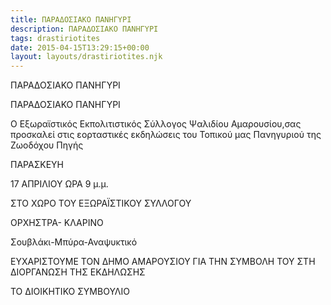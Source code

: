 ```yaml
---
title: ΠΑΡΑΔΟΣΙΑΚΟ ΠΑΝΗΓΥΡΙ
description: ΠΑΡΑΔΟΣΙΑΚΟ ΠΑΝΗΓΥΡΙ
tags: drastiriotites
date: 2015-04-15T13:29:15+00:00
layout: layouts/drastiriotites.njk
---
```

ΠΑΡΑΔΟΣΙΑΚΟ ΠΑΝΗΓΥΡΙ
<!-- excerpt -->
ΠΑΡΑΔΟΣΙΑΚΟ ΠΑΝΗΓΥΡΙ

Ο Εξωραϊστικός Εκπολιτιστικός Σύλλογος Ψαλιδίου Αμαρουσίου,σας προσκαλεί στις εορταστικές εκδηλώσεις του Τοπικού μας Πανηγυριού της Ζωοδόχου Πηγής

 ΠΑΡΑΣΚΕΥΗ

17 ΑΠΡΙΛΙΟΥ ΩΡΑ 9 μ.μ.

ΣΤΟ ΧΩΡΟ ΤΟΥ ΕΞΩΡΑΪΣΤΙΚΟΥ ΣΥΛΛΟΓΟΥ

ΟΡΧΗΣΤΡΑ- ΚΛΑΡΙΝΟ

Σουβλάκι-Μπύρα-Αναψυκτικό

 ΕΥΧΑΡΙΣΤΟΥΜΕ ΤΟΝ ΔΗΜΟ ΑΜΑΡΟΥΣΙΟΥ ΓΙΑ ΤΗΝ ΣΥΜΒΟΛΗ ΤΟΥ ΣΤΗ ΔΙΟΡΓΑΝΩΣΗ ΤΗΣ ΕΚΔΗΛΩΣΗΣ

ΤΟ ΔΙΟΙΚΗΤΙΚΟ ΣΥΜΒΟΥΛΙΟ

